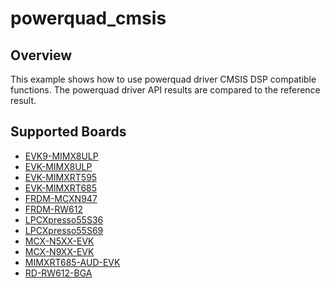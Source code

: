 # powerquad_cmsis

## Overview
This example shows how to use powerquad driver CMSIS DSP compatible functions.
The powerquad driver API results are compared to the reference result.

## Supported Boards
- [EVK9-MIMX8ULP](../../../_boards/evk9mimx8ulp/driver_examples/powerquad/cmsis/example_board_readme.md)
- [EVK-MIMX8ULP](../../../_boards/evkmimx8ulp/driver_examples/powerquad/cmsis/example_board_readme.md)
- [EVK-MIMXRT595](../../../_boards/evkmimxrt595/driver_examples/powerquad/cmsis/example_board_readme.md)
- [EVK-MIMXRT685](../../../_boards/evkmimxrt685/driver_examples/powerquad/cmsis/example_board_readme.md)
- [FRDM-MCXN947](../../../_boards/frdmmcxn947/driver_examples/powerquad/cmsis/example_board_readme.md)
- [FRDM-RW612](../../../_boards/frdmrw612/driver_examples/powerquad/cmsis/example_board_readme.md)
- [LPCXpresso55S36](../../../_boards/lpcxpresso55s36/driver_examples/powerquad/cmsis/example_board_readme.md)
- [LPCXpresso55S69](../../../_boards/lpcxpresso55s69/driver_examples/powerquad/cmsis/example_board_readme.md)
- [MCX-N5XX-EVK](../../../_boards/mcxn5xxevk/driver_examples/powerquad/cmsis/example_board_readme.md)
- [MCX-N9XX-EVK](../../../_boards/mcxn9xxevk/driver_examples/powerquad/cmsis/example_board_readme.md)
- [MIMXRT685-AUD-EVK](../../../_boards/mimxrt685audevk/driver_examples/powerquad/cmsis/example_board_readme.md)
- [RD-RW612-BGA](../../../_boards/rdrw612bga/driver_examples/powerquad/cmsis/example_board_readme.md)
